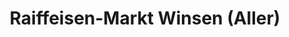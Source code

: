 ---
title: "Raiffeisen-Markt Winsen (Aller)"
url: /winsen-aller/raiffeisen-markt-winsen-aller/
shop: Garten-Center
---